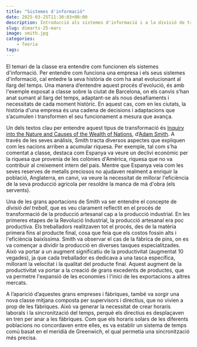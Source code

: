 ```yaml
---
title: "Sistemes d'informació"
date: 2025-03-25T11:30:03+00:00
description: Introducció als sistemes d'informació i a la divisió de treball d'Adam Smith
slug: dimarts-25-marc
image: smith.jpg
categories:
    - Teoria
tags:
---
```


El temari de la classe era entendre com funcionen els sistemes d'informació. Per entendre com funciona una empresa i els seus sistemes d'informació, cal entedre la seva història de com ha anat evolucionant al llarg del temps. Una manera d’entendre aquest procés d'evolució, és amb l'exemple exposat a classe sobre la ciutat de Barcelona, on els canvis s’han anat sumant al llarg del temps, adaptant-se als nous desafiaments i necessitats de cada moment històric. En aquest cas, com en les ciutats, la història d'una empresa és una cadena de decisions i adaptacions que s’acumulen i transformen el seu funcionament a mesura que avança.

Un dels textos clau per entendre aquest tipus de transformació és [Inquiry into the Nature and Causes of the Wealth of Nations](https://en.wikipedia.org/wiki/The_Wealth_of_Nations), d’[Adam Smith](https://en.wikipedia.org/wiki/Adam_Smith). A través de les seves anàlisis, Smith tracta diversos aspectes que expliquen com les nacions arriben a acumular riquesa. Per exemple, tal com s'ha comentat a classe, destaca com Espanya va veure un declivi econòmic per la riquesa que provenia de les colònies d'Amèrica, riquesa que no va contribuir al creixement intern del país. Mentre que Espanya veia com les seves reserves de metalls preciosos no ajudaven realment a enriquir la població, Anglaterra, en canvi, va veure la necessitat de millorar l'eficiència de la seva producció agrícola per resoldre la manca de mà d'obra (els servents).

Una de les grans aportacions de Smith va ser entendre el concepte de _divisió del treball_, que es veu clarament reflectit en el procés de transformació de la producció artesanal cap a la producció industrial. En les primeres etapes de la Revolució Industrial, la producció artesanal era poc productiva. Els treballadors realitzaven tot el procés, des de la matèria primera fins al producte final, cosa que feia que els costos fossin alts i l'eficiència baixíssima. Smith va observar el cas de la fàbrica de pins, on es va començar a dividir la producció en diverses tasques especialitzades. Això va portar a un augment significatiu de la productivitat (augmentat 10 vegades), ja que cada treballador es dedicava a una tasca específica, millorant la velocitat i la qualitat del producte final. Aquest augment de la productivitat va portar a la creació de grans excedents de productes, que va permetre l'expansió de les economies i l'inici de les exportacions a altres mercats. 

A l’aparició d’aquestes grans empreses i fàbriques, també va sorgir una nova classe mitjana composta per supervisors i directius, que no vivien a prop de les fàbriques. Això va generar la necessitat de crear horaris laborals i la sincronització del temps, perquè els directius es desplaçaven en tren per anar a les fàbriques. Com que els horaris solars de les diferents poblacions no concordaven entre elles, es va establir un sistema de temps comú basat en el meridià de Greenwich, el qual permetia una sincronització més precisa.